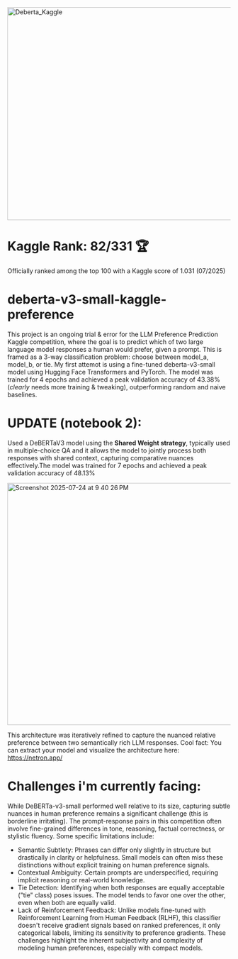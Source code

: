 
<img width="1200" height="480" alt="Deberta_Kaggle" src="https://github.com/user-attachments/assets/58560767-6cb5-49f8-9f58-23c79256c100" />

# Kaggle Rank: 82/331 🏆 
Officially ranked among the top 100 with a Kaggle score of 1.031 (07/2025)

# deberta-v3-small-kaggle-preference

This project is an ongoing trial & error for the LLM Preference Prediction Kaggle competition, where the goal is to predict which of two large language model responses a human would prefer, given a prompt. This is framed as a 3-way classification problem: choose between model_a, model_b, or tie.
My first attemot is using a fine-tuned deberta-v3-small model using Hugging Face Transformers and PyTorch. 
The model was trained for 4 epochs and achieved a peak validation accuracy of 43.38% 
(*clearly* needs more training & tweaking), outperforming random and naive baselines.

# UPDATE (notebook 2):
Used a DeBERTaV3 model using the **Shared Weight strategy**, typically used in multiple-choice QA and it allows the model to jointly process both responses with shared context, capturing comparative nuances effectively.The model was trained for 7 epochs and achieved a peak validation accuracy of 48.13% 


<img width="964" height="546" alt="Screenshot 2025-07-24 at 9 40 26 PM" src="https://github.com/user-attachments/assets/8a65ddbb-c9e0-44a3-a46d-705419527539" />


This architecture was iteratively refined to capture the nuanced relative preference between two semantically rich LLM responses. 
Cool fact: You can extract your model and visualize the architecture here: https://netron.app/


# Challenges i'm currently facing:
While DeBERTa-v3-small performed well relative to its size, capturing subtle nuances in human preference remains a significant challenge (this is borderline irritating). 
The prompt-response pairs in this competition often involve fine-grained differences in tone, reasoning, factual correctness, or stylistic fluency.
Some specific limitations include:
- Semantic Subtlety: Phrases can differ only slightly in structure but drastically in clarity or helpfulness. Small models can often miss these distinctions without explicit training on human preference signals.
- Contextual Ambiguity: Certain prompts are underspecified, requiring implicit reasoning or real-world knowledge.
- Tie Detection: Identifying when both responses are equally acceptable ("tie" class) poses issues. The model tends to favor one over the other, even when both are equally valid.
- Lack of Reinforcement Feedback: Unlike models fine-tuned with Reinforcement Learning from Human Feedback (RLHF), this classifier doesn't receive gradient signals based on ranked preferences, it only categorical labels, limiting its sensitivity to preference gradients.
These challenges highlight the inherent subjectivity and complexity of modeling human preferences, especially with compact models.
